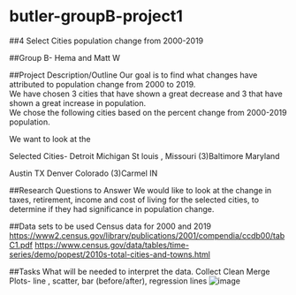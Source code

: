 # butler-groupB-project1

##4 Select Cities population change from 2000-2019

##Group B- Hema and Matt W

##Project Description/Outline
Our goal is to find what changes have attributed to population change from 2000 to 2019.  
We have chosen 3 cities that have shown a great decrease and 3 that have shown a great increase in population.  
We chose the following cities based on the percent change from 2000-2019 population.

We want to look at the 

Selected Cities- 
Detroit Michigan
St louis , Missouri
(3)Baltimore Maryland

Austin TX
Denver Colorado
(3)Carmel IN

##Research Questions to Answer
We would like to look at the change in taxes, retirement, income and cost of living for the selected cities, to determine if they had significance in population change.

##Data sets to be used
Census data for 2000 and 2019
https://www2.census.gov/library/publications/2001/compendia/ccdb00/tabC1.pdf
https://www.census.gov/data/tables/time-series/demo/popest/2010s-total-cities-and-towns.html

##Tasks
What will be needed to interpret the data.
Collect
Clean
Merge
Plots- line , scatter, bar (before/after), regression lines
![image](https://user-images.githubusercontent.com/80181938/115483121-2b0e2d00-a21e-11eb-8816-f586c2f8cbca.png)
